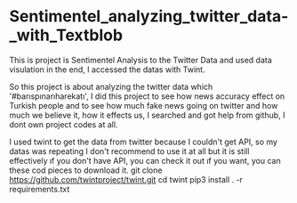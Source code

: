 # Sentimentel_analyzing_twitter_data-_with_Textblob
This is project is Sentimentel Analysis to the Twitter Data and used data visulation in the end, I accessed the datas with Twint.


So this project is about analyzing the twitter data which '#barıspınarıharekatı', I did this project to see how news accuracy effect on Turkish people and to see how much fake news going on twitter and how much we believe it, how it effects us, I searched and got help from github, I dont own project codes at all.

I used twint to get the data from twitter because I couldn't get API, so my datas was repeating I don't recommend to use it at all but it is still effectively ıf you don't have API, you can check it out ıf you want, you can these cod pieces to download it.
        git clone https://github.com/twintproject/twint.git
        cd twint
        pip3 install . -r requirements.txt
